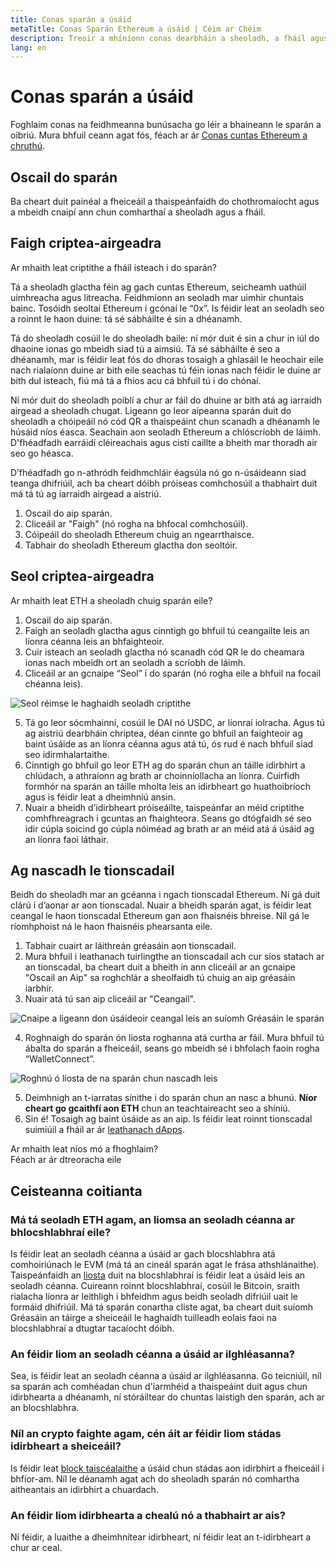 ```yaml
---
title: Conas sparán a úsáid
metaTitle: Conas Sparán Ethereum a úsáid | Céim ar Chéim
description: Treoir a mhíníonn conas dearbháin a sheoladh, a fháil agus nascadh le tionscadail Web3.
lang: en
---
```


# Conas sparán a úsáid

Foghlaim conas na feidhmeanna bunúsacha go léir a bhaineann le sparán a oibriú. Mura bhfuil ceann agat fós, féach ar ár [Conas cuntas Ethereum a chruthú](/guides/how-to-create-an-ethereum-account/).

## Oscail do sparán

Ba cheart duit painéal a fheiceáil a thaispeánfaidh do chothromaíocht agus a mbeidh cnaipí ann chun comharthaí a sheoladh agus a fháil.

## Faigh criptea-airgeadra

Ar mhaith leat criptithe a fháil isteach i do sparán?

Tá a sheoladh glactha féin ag gach cuntas Ethereum, seicheamh uathúil uimhreacha agus litreacha. Feidhmíonn an seoladh mar uimhir chuntais bainc. Tosóidh seoltaí Ethereum i gcónaí le “0x”. Is féidir leat an seoladh seo a roinnt le haon duine: tá sé sábháilte é sin a dhéanamh.

Tá do sheoladh cosúil le do sheoladh baile: ní mór duit é sin a chur in iúl do dhaoine ionas go mbeidh siad tú a aimsiú. Tá sé sábháilte é seo a dhéanamh, mar is féidir leat fós do dhoras tosaigh a ghlasáil le heochair eile nach rialaíonn duine ar bith eile seachas tú féin ionas nach féidir le duine ar bith dul isteach, fiú má tá a fhios acu cá bhfuil tú i do chónaí.

Ní mór duit do sheoladh poiblí a chur ar fáil do dhuine ar bith atá ag iarraidh airgead a sheoladh chugat. Ligeann go leor aipeanna sparán duit do sheoladh a chóipeáil nó cód QR a thaispeáint chun scanadh a dhéanamh le húsáid níos éasca. Seachain aon seoladh Ethereum a chlóscríobh de láimh. D'fhéadfadh earráidí cléireachais agus cistí caillte a bheith mar thoradh air seo go héasca.

D’fhéadfadh go n-athródh feidhmchláir éagsúla nó go n-úsáideann siad teanga dhifriúil, ach ba cheart dóibh próiseas comhchosúil a thabhairt duit má tá tú ag iarraidh airgead a aistriú.

1. Oscail do aip sparán.
2. Cliceáil ar "Faigh" (nó rogha na bhfocal comhchosúil).
3. Cóipeáil do sheoladh Ethereum chuig an ngearrthaisce.
4. Tabhair do sheoladh Ethereum glactha don seoltóir.

## Seol criptea-airgeadra

Ar mhaith leat ETH a sheoladh chuig sparán eile?

1. Oscail do aip sparán.
2. Faigh an seoladh glactha agus cinntigh go bhfuil tú ceangailte leis an líonra céanna leis an bhfaighteoir.
3. Cuir isteach an seoladh glactha nó scanadh cód QR le do cheamara ionas nach mbeidh ort an seoladh a scríobh de láimh.
4. Cliceáil ar an gcnaipe “Seol” i do sparán (nó rogha eile a bhfuil na focail chéanna leis).

![Seol réimse le haghaidh seoladh criptithe](./send.png)
<br/>

5. Tá go leor sócmhainní, cosúil le DAI nó USDC, ar líonraí iolracha. Agus tú ag aistriú dearbháin chriptea, déan cinnte go bhfuil an faighteoir ag baint úsáide as an líonra céanna agus atá tú, ós rud é nach bhfuil siad seo idirmhalartaithe.
6. Cinntigh go bhfuil go leor ETH ag do sparán chun an táille idirbhirt a chlúdach, a athraíonn ag brath ar choinníollacha an líonra. Cuirfidh formhór na sparán an táille mholta leis an idirbheart go huathoibríoch agus is féidir leat a dheimhniú ansin.
7. Nuair a bheidh d’idirbheart próiseáilte, taispeánfar an méid criptithe comhfhreagrach i gcuntas an fhaighteora. Seans go dtógfaidh sé seo idir cúpla soicind go cúpla nóiméad ag brath ar an méid atá á úsáid ag an líonra faoi láthair.

## Ag nascadh le tionscadail

Beidh do sheoladh mar an gcéanna i ngach tionscadal Ethereum. Ní gá duit clárú i d’aonar ar aon tionscadal. Nuair a bheidh sparán agat, is féidir leat ceangal le haon tionscadal Ethereum gan aon fhaisnéis bhreise. Níl gá le ríomhphoist ná le haon fhaisnéis phearsanta eile.

1. Tabhair cuairt ar láithreán gréasáin aon tionscadail.
2. Mura bhfuil i leathanach tuirlingthe an tionscadail ach cur síos statach ar an tionscadal, ba cheart duit a bheith in ann cliceáil ar an gcnaipe "Oscail an Aip" sa roghchlár a sheolfaidh tú chuig an aip gréasáin iarbhír.
3. Nuair atá tú san aip cliceáil ar "Ceangail".

![Cnaipe a ligeann don úsáideoir ceangal leis an suíomh Gréasáin le sparán](./connect1.png)

4. Roghnaigh do sparán ón liosta roghanna atá curtha ar fáil. Mura bhfuil tú ábalta do sparán a fheiceáil, seans go mbeidh sé i bhfolach faoin rogha “WalletConnect”.

![Roghnú ó liosta de na sparán chun nascadh leis](./connect2.png)

5. Deimhnigh an t-iarratas sínithe i do sparán chun an nasc a bhunú. **Níor cheart go gcaithfí aon ETH** chun an teachtaireacht seo a shíniú.
6. Sin é! Tosaigh ag baint úsáide as an aip. Is féidir leat roinnt tionscadal suimiúil a fháil ar ár [leathanach dApps](/dapps/#explore). <br />

<InfoBanner shouldSpaceBetween emoji=":eyes:">
  <div>Ar mhaith leat níos mó a fhoghlaim?</div>
  <ButtonLink href="/guides/">
    Féach ar ár dtreoracha eile
  </ButtonLink>
</InfoBanner>

## Ceisteanna coitianta

### Má tá seoladh ETH agam, an liomsa an seoladh céanna ar bhlocshlabhraí eile?

Is féidir leat an seoladh céanna a úsáid ar gach blocshlabhra atá comhoiriúnach le EVM (má tá an cineál sparán agat le frása athshlánaithe). Taispeánfaidh an [liosta](https://chainlist.org/) duit na blocshlabhraí is féidir leat a úsáid leis an seoladh céanna. Cuireann roinnt blocshlabhraí, cosúil le Bitcoin, sraith rialacha líonra ar leithligh i bhfeidhm agus beidh seoladh difriúil uait le formáid dhifriúil. Má tá sparán conartha cliste agat, ba cheart duit suíomh Gréasáin an táirge a sheiceáil le haghaidh tuilleadh eolais faoi na blocshlabhraí a dtugtar tacaíocht dóibh.

### An féidir liom an seoladh céanna a úsáid ar ilghléasanna?

Sea, is féidir leat an seoladh céanna a úsáid ar ilghléasanna. Go teicniúil, níl sa sparán ach comhéadan chun d'iarmhéid a thaispeáint duit agus chun idirbhearta a dhéanamh, ní stóráiltear do chuntas laistigh den sparán, ach ar an blocshlabhra.

### Níl an crypto faighte agam, cén áit ar féidir liom stádas idirbheart a sheiceáil?

Is féidir leat [block taiscéalaithe](/developers/docs/data-and-analytics/block-explorers/) a úsáid chun stádas aon idirbhirt a fheiceáil i bhfíor-am. Níl le déanamh agat ach do sheoladh sparán nó comhartha aitheantais an idirbhirt a chuardach.

### An féidir liom idirbhearta a chealú nó a thabhairt ar ais?

Ní féidir, a luaithe a dheimhnítear idirbheart, ní féidir leat an t-idirbheart a chur ar ceal.
